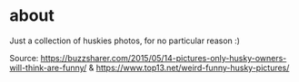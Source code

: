 # about

Just a collection of huskies photos, for no particular reason :)
 
Source: https://buzzsharer.com/2015/05/14-pictures-only-husky-owners-will-think-are-funny/ & https://www.top13.net/weird-funny-husky-pictures/

